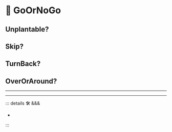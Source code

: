 
# 💜 <psike>GoOrNoGo </psike>

## Unplantable?

## Skip?

## TurnBack?

## OverOrAround?

---

<!-- =================================================== -->
<!-- =================================================== -->
<!-- =================================================== -->
<!-- =================================================== -->
<!-- =================================================== -->
---

<!-- =================================================== -->
<!-- =================================================== -->
<!-- =================================================== -->
<!-- =================================================== -->
<!-- =================================================== -->
::: details 🛠 <dev>&&&</dev>

-

:::
